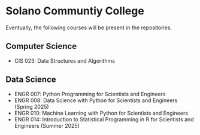 # Solano Communtiy College

Eventually, the following courses will be present in the repositories.

## Computer Science

* CIS 023: Data Structures and Algorithms

## Data Science

* ENGR 007: Python Programming for Scientists and Engineers
* ENGR 008: Data Science with Python for Scientists and Engineers (Spring 2025)
* ENGR 010: Machine Learning with Python for Scientists and Engineers
* ENGR 014: Introduction to Statistical Programming in R for Scientists and Engineers (Summer 2025)
